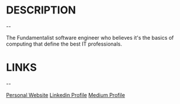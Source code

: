 # DESCRIPTION
--

The Fundamentalist software engineer who believes it's the basics of computing that define the best IT professionals.

# LINKS
--

[Personal Website](https://www.henriquefantini.com "Personal Website")
[Linkedin Profile](https://www.linkedin.com/in/henrique-fantini/ "Linkedin Profile")
[Medium Profile](https://medium.com/@henriquefantini2 "Medium Profile")

